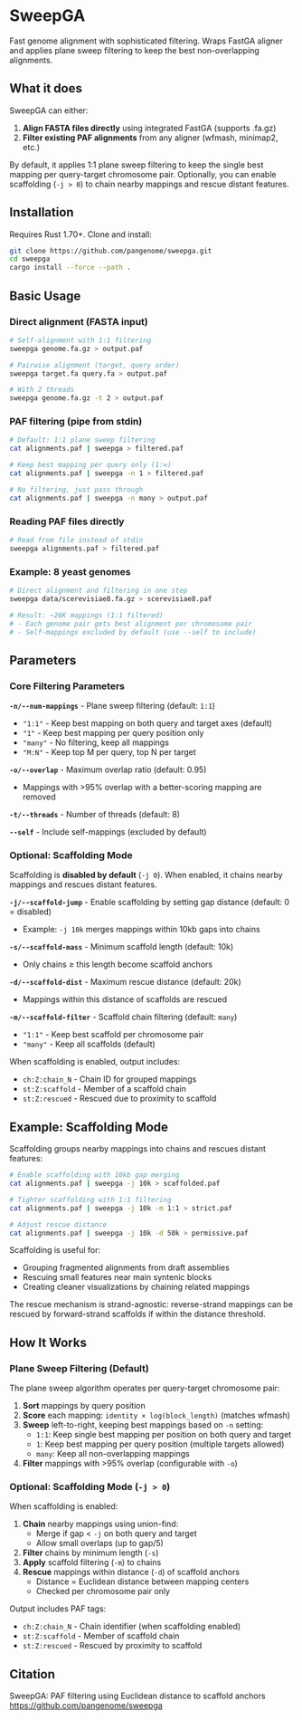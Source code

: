 # SweepGA

Fast genome alignment with sophisticated filtering. Wraps FastGA aligner and applies plane sweep filtering to keep the best non-overlapping alignments.

## What it does

SweepGA can either:
1. **Align FASTA files directly** using integrated FastGA (supports .fa.gz)
2. **Filter existing PAF alignments** from any aligner (wfmash, minimap2, etc.)

By default, it applies 1:1 plane sweep filtering to keep the single best mapping per query-target chromosome pair. Optionally, you can enable scaffolding (`-j > 0`) to chain nearby mappings and rescue distant features.

## Installation

Requires Rust 1.70+. Clone and install:

```bash
git clone https://github.com/pangenome/sweepga.git
cd sweepga
cargo install --force --path .
```

## Basic Usage

### Direct alignment (FASTA input)

```bash
# Self-alignment with 1:1 filtering
sweepga genome.fa.gz > output.paf

# Pairwise alignment (target, query order)
sweepga target.fa query.fa > output.paf

# With 2 threads
sweepga genome.fa.gz -t 2 > output.paf
```

### PAF filtering (pipe from stdin)

```bash
# Default: 1:1 plane sweep filtering
cat alignments.paf | sweepga > filtered.paf

# Keep best mapping per query only (1:∞)
cat alignments.paf | sweepga -n 1 > filtered.paf

# No filtering, just pass through
cat alignments.paf | sweepga -n many > output.paf
```

### Reading PAF files directly

```bash
# Read from file instead of stdin
sweepga alignments.paf > filtered.paf
```

### Example: 8 yeast genomes

```bash
# Direct alignment and filtering in one step
sweepga data/scerevisiae8.fa.gz > scerevisiae8.paf

# Result: ~26K mappings (1:1 filtered)
# - Each genome pair gets best alignment per chromosome pair
# - Self-mappings excluded by default (use --self to include)
```

## Parameters

### Core Filtering Parameters

**`-n/--num-mappings`** - Plane sweep filtering (default: `1:1`)
- `"1:1"` - Keep best mapping on both query and target axes (default)
- `"1"` - Keep best mapping per query position only
- `"many"` - No filtering, keep all mappings
- `"M:N"` - Keep top M per query, top N per target

**`-o/--overlap`** - Maximum overlap ratio (default: 0.95)
- Mappings with >95% overlap with a better-scoring mapping are removed

**`-t/--threads`** - Number of threads (default: 8)

**`--self`** - Include self-mappings (excluded by default)

### Optional: Scaffolding Mode

Scaffolding is **disabled by default** (`-j 0`). When enabled, it chains nearby mappings and rescues distant features.

**`-j/--scaffold-jump`** - Enable scaffolding by setting gap distance (default: 0 = disabled)
- Example: `-j 10k` merges mappings within 10kb gaps into chains

**`-s/--scaffold-mass`** - Minimum scaffold length (default: 10k)
- Only chains ≥ this length become scaffold anchors

**`-d/--scaffold-dist`** - Maximum rescue distance (default: 20k)
- Mappings within this distance of scaffolds are rescued

**`-m/--scaffold-filter`** - Scaffold chain filtering (default: `many`)
- `"1:1"` - Keep best scaffold per chromosome pair
- `"many"` - Keep all scaffolds (default)

When scaffolding is enabled, output includes:
- `ch:Z:chain_N` - Chain ID for grouped mappings
- `st:Z:scaffold` - Member of a scaffold chain
- `st:Z:rescued` - Rescued due to proximity to scaffold

## Example: Scaffolding Mode

Scaffolding groups nearby mappings into chains and rescues distant features:

```bash
# Enable scaffolding with 10kb gap merging
cat alignments.paf | sweepga -j 10k > scaffolded.paf

# Tighter scaffolding with 1:1 filtering
cat alignments.paf | sweepga -j 10k -m 1:1 > strict.paf

# Adjust rescue distance
cat alignments.paf | sweepga -j 10k -d 50k > permissive.paf
```

Scaffolding is useful for:
- Grouping fragmented alignments from draft assemblies
- Rescuing small features near main syntenic blocks
- Creating cleaner visualizations by chaining related mappings

The rescue mechanism is strand-agnostic: reverse-strand mappings can be rescued by forward-strand scaffolds if within the distance threshold.

## How It Works

### Plane Sweep Filtering (Default)

The plane sweep algorithm operates per query-target chromosome pair:

1. **Sort** mappings by query position
2. **Score** each mapping: `identity × log(block_length)` (matches wfmash)
3. **Sweep** left-to-right, keeping best mappings based on `-n` setting:
   - `1:1`: Keep single best mapping per position on both query and target
   - `1`: Keep best mapping per query position (multiple targets allowed)
   - `many`: Keep all non-overlapping mappings
4. **Filter** mappings with >95% overlap (configurable with `-o`)

### Optional: Scaffolding Mode (`-j > 0`)

When scaffolding is enabled:

1. **Chain** nearby mappings using union-find:
   - Merge if gap < `-j` on both query and target
   - Allow small overlaps (up to gap/5)
2. **Filter** chains by minimum length (`-s`)
3. **Apply** scaffold filtering (`-m`) to chains
4. **Rescue** mappings within distance (`-d`) of scaffold anchors
   - Distance = Euclidean distance between mapping centers
   - Checked per chromosome pair only

Output includes PAF tags:
- `ch:Z:chain_N` - Chain identifier (when scaffolding enabled)
- `st:Z:scaffold` - Member of scaffold chain
- `st:Z:rescued` - Rescued by proximity to scaffold

## Citation

SweepGA: PAF filtering using Euclidean distance to scaffold anchors
https://github.com/pangenome/sweepga